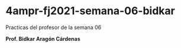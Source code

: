 # 4ampr-fj2021-semana-06-bidkar
Practicas del profesor de la semana 06

**Prof. Bidkar Aragón Cárdenas**